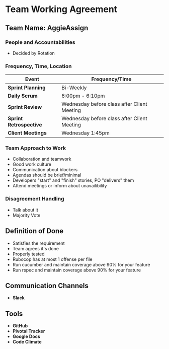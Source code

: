 # Team Working Agreement

## Team Name: AggieAssign

### People and Accountabilities
- Decided by Rotation

### Frequency, Time, Location

| Event                  | Frequency/Time |
|------------------------|----------------|
| **Sprint Planning**     | Bi-Weekly      |
| **Daily Scrum**         | 6:00pm - 6:10pm            |
| **Sprint Review**       | Wednesday before class after Client Meeting |
| **Sprint Retrospective**| Wednesday before class after Client Meeting |
| **Client Meetings**	  | Wednesday 1:45pm |

### Team Approach to Work
- Collaboration and teamwork
- Good work culture
- Communication about blockers
- Agendas should be brief/minimal
- Developers "start" and "finish" stories, PO "delivers" them
- Attend meetings or inform about unavailibility

### Disagreement Handling
- Talk about it
- Majority Vote

## Definition of Done
- Satisfies the requirement
- Team agrees it's done
- Properly tested
- Rubocop has at most 1 offense per file
- Run cucumber and maintain coverage above 90% for your feature
- Run rspec and maintain coverage above 90% for your feature

## Communication Channels
- **Slack**

## Tools
- **GitHub**
- **Pivotal Tracker**
- **Google Docs**
- **Code Climate**

